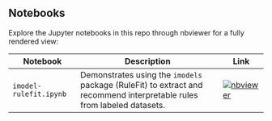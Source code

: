 ## Notebooks

Explore the Jupyter notebooks in this repo through nbviewer for a fully rendered view:

| Notebook | Description | Link |
|----------|-------------|------|
| `imodel-rulefit.ipynb` | Demonstrates using the `imodels` package (RuleFit) to extract and recommend interpretable rules from labeled datasets. | [![nbviewer](https://img.shields.io/badge/view%20in-nbviewer-orange)](https://nbviewer.org/github/AaronYuen810/rule-reco/blob/master/nb/imodel-rulefit.ipynb) |
